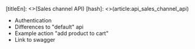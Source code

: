 [titleEn]: <>(Sales channel API)
[hash]: <>(article:api_sales_channel_api)

* Authentication
* Differences to "default" api
* Example action "add product to cart"
* Link to swagger
